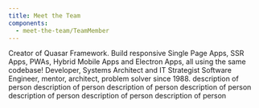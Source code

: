 ```yaml
---
title: Meet the Team
components:
  - meet-the-team/TeamMember
---
```


<team-member name="Razvan Stoenescu" alias="rstoenescu" title="Founder" twitter="quasarframework" github="quasarframework" website="https://quasar-framework.org" image="https://avatars2.githubusercontent.com/u/4665641?s=460&v=4" >
  Creator of Quasar Framework. Build responsive Single Page Apps, SSR Apps, PWAs, Hybrid Mobile Apps and Electron Apps, all using the same codebase!
</team-member>

<team-member name=" Denjell" alias="nothingismagick" title="Sr. Staff" github="nothingismagick" website="https://testing.quasar-framework.org/" image="https://avatars2.githubusercontent.com/u/35242872?s=400&v=4" >
  Developer, Systems Architect and IT Strategist
</team-member>

<team-member name="Jeff Galbraith" alias="Hawkeye64" title="Staff" twitter="jgalbraith64" github="hawkeye64" image="https://avatars1.githubusercontent.com/u/10262924?s=400&u=9f601b344d597ed76581e3a6a10f3c149cb5f6dc&v=4" >
  Software Engineer, mentor, architect, problem solver since 1988.
</team-member>

<team-member name="Some One" alias="someone" title="Contributor">
  description of person
</team-member>

<team-member name="No Body" alias="nobody" title="Contributor">
  description of person
</team-member>

<team-member name="No Body" alias="nobody" title="Contributor">
  description of person
</team-member>

<team-member name="No Body" alias="nobody" title="Contributor">
  description of person
</team-member>

<team-member name="No Body" alias="nobody" title="Contributor">
  description of person
</team-member>

<team-member name="No Body" alias="nobody" title="Contributor">
  description of person
</team-member>

<team-member name="No Body" alias="nobody" title="Contributor">
  description of person
</team-member>
